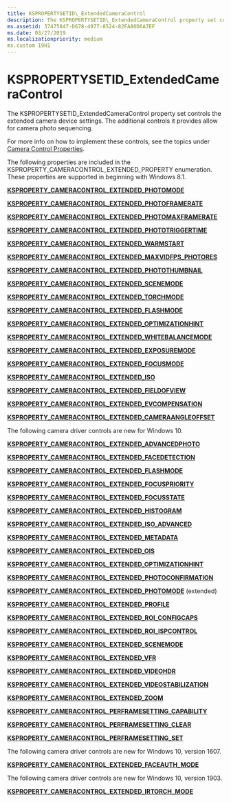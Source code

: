 ```yaml
---
title: KSPROPERTYSETID\_ExtendedCameraControl
description: The KSPROPERTYSETID\_ExtendedCameraControl property set controls the extended camera device settings. The additional controls it provides allow for camera photo sequencing.
ms.assetid: 37475847-D678-4977-8524-82FA80D6A7EF
ms.date: 03/27/2019
ms.localizationpriority: medium
ms.custom 19H1
---
```


# KSPROPERTYSETID\_ExtendedCameraControl

The KSPROPERTYSETID\_ExtendedCameraControl property set controls the extended camera device settings. The additional controls it provides allow for camera photo sequencing.

For more info on how to implement these controls, see the topics under [Camera Control Properties](https://docs.microsoft.com/windows-hardware/drivers/stream/camera-control-properties#win8-1-extended-props).

The following properties are included in the KSPROPERTY\_CAMERACONTROL\_EXTENDED\_PROPERTY enumeration. These properties are supported in beginning with Windows 8.1.

[**KSPROPERTY\_CAMERACONTROL\_EXTENDED\_PHOTOMODE**](ksproperty-cameracontrol-extended-photomode.md)

[**KSPROPERTY\_CAMERACONTROL\_EXTENDED\_PHOTOFRAMERATE**](ksproperty-cameracontrol-extended-photoframerate.md)

[**KSPROPERTY\_CAMERACONTROL\_EXTENDED\_PHOTOMAXFRAMERATE**](ksproperty-cameracontrol-extended-photomaxframerate.md)

[**KSPROPERTY\_CAMERACONTROL\_EXTENDED\_PHOTOTRIGGERTIME**](ksproperty-cameracontrol-extended-phototriggertime.md)

[**KSPROPERTY\_CAMERACONTROL\_EXTENDED\_WARMSTART**](ksproperty-cameracontrol-extended-warmstart.md)

[**KSPROPERTY\_CAMERACONTROL\_EXTENDED\_MAXVIDFPS\_PHOTORES**](ksproperty-cameracontrol-extended-maxvidfps-photores.md)

[**KSPROPERTY\_CAMERACONTROL\_EXTENDED\_PHOTOTHUMBNAIL**](ksproperty-cameracontrol-extended-photothumbnail.md)

[**KSPROPERTY\_CAMERACONTROL\_EXTENDED\_SCENEMODE**](ksproperty-cameracontrol-extended-scenemode.md)

[**KSPROPERTY\_CAMERACONTROL\_EXTENDED\_TORCHMODE**](ksproperty-cameracontrol-extended-torchmode.md)

[**KSPROPERTY\_CAMERACONTROL\_EXTENDED\_FLASHMODE**](ksproperty-cameracontrol-extended-flashmode.md)

[**KSPROPERTY\_CAMERACONTROL\_EXTENDED\_OPTIMIZATIONHINT**](ksproperty-cameracontrol-extended-optimizationhint.md)

[**KSPROPERTY\_CAMERACONTROL\_EXTENDED\_WHITEBALANCEMODE**](ksproperty-cameracontrol-extended-whitebalancemode.md)

[**KSPROPERTY\_CAMERACONTROL\_EXTENDED\_EXPOSUREMODE**](ksproperty-cameracontrol-extended-exposuremode.md)

[**KSPROPERTY\_CAMERACONTROL\_EXTENDED\_FOCUSMODE**](ksproperty-cameracontrol-extended-focusmode.md)

[**KSPROPERTY\_CAMERACONTROL\_EXTENDED\_ISO**](ksproperty-cameracontrol-extended-iso.md)

[**KSPROPERTY\_CAMERACONTROL\_EXTENDED\_FIELDOFVIEW**](ksproperty-cameracontrol-extended-fieldofview.md)

[**KSPROPERTY\_CAMERACONTROL\_EXTENDED\_EVCOMPENSATION**](ksproperty-cameracontrol-extended-evcompensation.md)

[**KSPROPERTY\_CAMERACONTROL\_EXTENDED\_CAMERAANGLEOFFSET**](ksproperty-cameracontrol-extended-cameraangleoffset.md)

The following camera driver controls are new for Windows 10.

[**KSPROPERTY\_CAMERACONTROL\_EXTENDED\_ADVANCEDPHOTO**](ksproperty-cameracontrol-extended-advancedphoto.md)

[**KSPROPERTY\_CAMERACONTROL\_EXTENDED\_FACEDETECTION**](ksproperty-cameracontrol-extended-facedetection.md)

[**KSPROPERTY\_CAMERACONTROL\_EXTENDED\_FLASHMODE**](ksproperty-cameracontrol-extended-flashmode2.md)

[**KSPROPERTY\_CAMERACONTROL\_EXTENDED\_FOCUSPRIORITY**](ksproperty-cameracontrol-extended-focuspriority.md)

[**KSPROPERTY\_CAMERACONTROL\_EXTENDED\_FOCUSSTATE**](ksproperty-cameracontrol-extended-focusstate.md)

[**KSPROPERTY\_CAMERACONTROL\_EXTENDED\_HISTOGRAM**](ksproperty-cameracontrol-extended-histogram.md)

[**KSPROPERTY\_CAMERACONTROL\_EXTENDED\_ISO\_ADVANCED**](ksproperty-cameracontrol-extended-iso-advanced.md)

[**KSPROPERTY\_CAMERACONTROL\_EXTENDED\_METADATA**](ksproperty-cameracontrol-extended-metadata.md)

[**KSPROPERTY\_CAMERACONTROL\_EXTENDED\_OIS**](ksproperty-cameracontrol-extended-ois.md)

[**KSPROPERTY\_CAMERACONTROL\_EXTENDED\_OPTIMIZATIONHINT**](ksproperty-cameracontrol-extended-optimizationhint-.md)

[**KSPROPERTY\_CAMERACONTROL\_EXTENDED\_PHOTOCONFIRMATION**](ksproperty-cameracontrol-extended-photoconfirmation.md)

[**KSPROPERTY\_CAMERACONTROL\_EXTENDED\_PHOTOMODE**](ksproperty-cameracontrol-extended-photomode2.md) (extended)

[**KSPROPERTY\_CAMERACONTROL\_EXTENDED\_PROFILE**](ksproperty-cameracontrol-extended-profile.md)

[**KSPROPERTY\_CAMERACONTROL\_EXTENDED\_ROI\_CONFIGCAPS**](ksproperty-cameracontrol-extended-roi-configcaps.md)

[**KSPROPERTY\_CAMERACONTROL\_EXTENDED\_ROI\_ISPCONTROL**](ksproperty-cameracontrol-extended-roi-ispcontrol.md)

[**KSPROPERTY\_CAMERACONTROL\_EXTENDED\_SCENEMODE**](ksproperty-cameracontrol-extended-scenemode2.md)

[**KSPROPERTY\_CAMERACONTROL\_EXTENDED\_VFR**](ksproperty-cameracontrol-extended-vfr.md)

[**KSPROPERTY\_CAMERACONTROL\_EXTENDED\_VIDEOHDR**](ksproperty-cameracontrol-extended-videohdr.md)

[**KSPROPERTY\_CAMERACONTROL\_EXTENDED\_VIDEOSTABILIZATION**](ksproperty-cameracontrol-extended-videostabilization.md)

[**KSPROPERTY\_CAMERACONTROL\_EXTENDED\_ZOOM**](ksproperty-cameracontrol-extended-zoom.md)

[**KSPROPERTY\_CAMERACONTROL\_PERFRAMESETTING\_CAPABILITY**](ksproperty-cameracontrol-perframesetting-capability.md)

[**KSPROPERTY\_CAMERACONTROL\_PERFRAMESETTING\_CLEAR**](ksproperty-cameracontrol-perframesetting-clear.md)

[**KSPROPERTY\_CAMERACONTROL\_PERFRAMESETTING\_SET**](ksproperty-cameracontrol-perframesetting-set.md)

The following camera driver controls are new for Windows 10, version 1607.

[**KSPROPERTY\_CAMERACONTROL\_EXTENDED\_FACEAUTH\_MODE**](ksproperty-cameracontrol-extended-faceauth-mode.md)

The following camera driver controls are new for Windows 10, version 1903.

[**KSPROPERTY_CAMERACONTROL_EXTENDED_IRTORCH_MODE**](ksproperty-cameracontrol-extended-irtorchmode.md)
